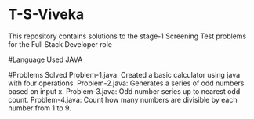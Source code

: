 # T-S-Viveka
This repository contains solutions to the stage-1 Screening Test problems for the Full Stack Developer role

#Language Used
JAVA

#Problems Solved
Problem-1.java: Created a basic calculator using java with four operations.
Problem-2.java: Generates a series of odd numbers based on input x.
Problem-3.java: Odd number series up to nearest odd count.
Problem-4.java: Count how many numbers are divisible by each number from 1 to 9.
